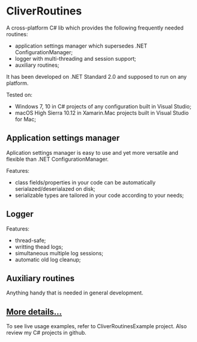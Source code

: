 # CliverRoutines

A cross-platform C# lib which provides the following frequently needed routines:

- application settings manager which supersedes .NET ConfigurationManager;
- logger with multi-threading and session support;
- auxiliary routines;

It has been developed on .NET Standard 2.0 and supposed to run on any platform. 

Tested on:
- Windows 7, 10 in C# projects of any configuration built in Visual Studio;
- macOS High Sierra 10.12 in Xamarin.Mac projects built in Visual Studio for Mac;

## Application settings manager
Aplication settings manager is easy to use and yet more versatile and flexible than .NET ConfigurationManager.

Features:
- class fields/properties in your code can be automatically serialazed/deserialazed on disk;
- serializable types are tailored in your code according to your needs;

## Logger 
Features:
- thread-safe;
- writting thead logs;
- simultaneous multiple log sessions;
- automatic old log cleanup; 

## Auxiliary routines 
Anything handy that is needed in general development.


## [More details...](https://sergeystoyan.github.io/CliverRoutines/#1)

To see live usage examples, refer to CliverRoutinesExample project. Also review my C# projects in github.
